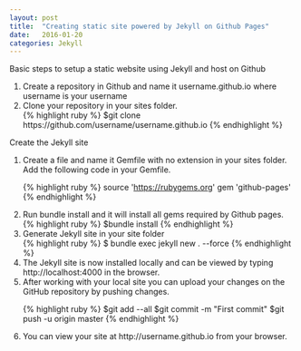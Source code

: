```yaml
---
layout: post
title:  "Creating static site powered by Jekyll on Github Pages"
date:   2016-01-20 
categories: Jekyll
---
```

<p>Basic steps to setup a static website using Jekyll and host on Github</p>
<ol>
	<li> Create a repository in Github and name it username.github.io where username is your username</li>
	<li>Clone your repository in your sites folder. </li>
	{% highlight ruby %}
$git clone https://github.com/username/username.github.io
{% endhighlight %}
	

</ol>
<p> Create the Jekyll site</p>
<ol>
	<li> Create a file and name it Gemfile with no extension in your sites folder. Add the following code in your Gemfile.

{% highlight ruby %}
source 'https://rubygems.org'
gem 'github-pages'
{% endhighlight %}
	</li>

<li>Run bundle install and it will install all gems required by Github pages.</li>
{% highlight ruby %}
$bundle install
{% endhighlight %}
<li>Generate Jekyll site in your site folder </li>
{% highlight ruby %}
$ bundle exec jekyll new . --force
{% endhighlight %}
<li>The Jekyll site is now installed locally and can be viewed by typing http://localhost:4000 in the browser.</li>
<li>After working with your local site you can upload your changes on the GitHub repository by pushing changes.</li>

{% highlight ruby %}
$git add --all
$git commit -m "First commit"
$git push -u origin master
{% endhighlight %}
<li>You can view your site at http://username.github.io from your browser.</li>

</ol>